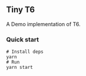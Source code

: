 ## Tiny T6

A Demo implementation of T6.

### Quick start

```shell
# Install deps
yarn
# Run
yarn start
```

